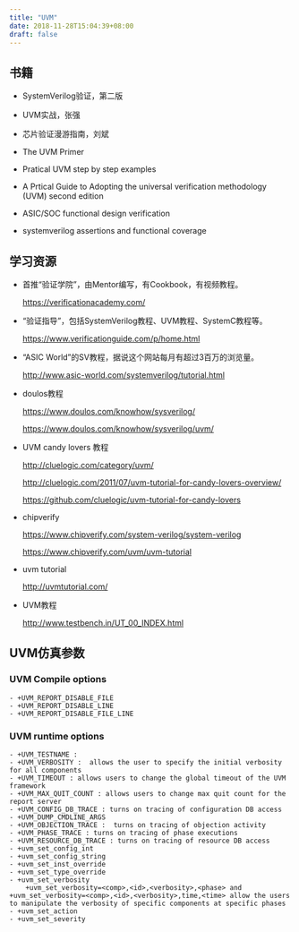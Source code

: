 ```yaml
---
title: "UVM"
date: 2018-11-28T15:04:39+08:00
draft: false
---
```


## 书籍

- SystemVerilog验证，第二版

- UVM实战，张强

- 芯片验证漫游指南，刘斌

- The UVM Primer

- Pratical UVM step by step examples

- A Prtical Guide to Adopting the universal verification methodology (UVM) second edition

- ASIC/SOC functional design verification

- systemverilog assertions and functional coverage

## 学习资源

- 首推“验证学院”，由Mentor编写，有Cookbook，有视频教程。

    https://verificationacademy.com/

- “验证指导”，包括SystemVerilog教程、UVM教程、SystemC教程等。

    https://www.verificationguide.com/p/home.html

- “ASIC World”的SV教程，据说这个网站每月有超过3百万的浏览量。

    http://www.asic-world.com/systemverilog/tutorial.html

- doulos教程

    https://www.doulos.com/knowhow/sysverilog/

    https://www.doulos.com/knowhow/sysverilog/uvm/

- UVM candy lovers 教程

    http://cluelogic.com/category/uvm/

    http://cluelogic.com/2011/07/uvm-tutorial-for-candy-lovers-overview/

    https://github.com/cluelogic/uvm-tutorial-for-candy-lovers

- chipverify

    https://www.chipverify.com/system-verilog/system-verilog

    https://www.chipverify.com/uvm/uvm-tutorial

- uvm tutorial

    http://uvmtutorial.com/

- UVM教程

    http://www.testbench.in/UT_00_INDEX.html

## UVM仿真参数
### UVM Compile options

    - +UVM_REPORT_DISABLE_FILE
    - +UVM_REPORT_DISABLE_LINE
    - +UVM_REPORT_DISABLE_FILE_LINE

### UVM runtime options

    - +UVM_TESTNAME :
    - +UVM_VERBOSITY :  allows the user to specify the initial verbosity for all components
    - +UVM_TIMEOUT : allows users to change the global timeout of the UVM framework
    - +UVM_MAX_QUIT_COUNT : allows users to change max quit count for the report server
    - +UVM_CONFIG_DB_TRACE : turns on tracing of configuration DB access
    - +UVM_DUMP_CMDLINE_ARGS
    - +UVM_OBJECTION_TRACE :  turns on tracing of objection activity
    - +UVM_PHASE_TRACE : turns on tracing of phase executions
    - +UVM_RESOURCE_DB_TRACE : turns on tracing of resource DB access
    - +uvm_set_config_int
    - +uvm_set_config_string
    - +uvm_set_inst_override
    - +uvm_set_type_override
    - +uvm_set_verbosity
        +uvm_set_verbosity=<comp>,<id>,<verbosity>,<phase> and +uvm_set_verbosity=<comp>,<id>,<verbosity>,time,<time> allow the users to manipulate the verbosity of specific components at specific phases
    - +uvm_set_action
    - +uvm_set_severity



